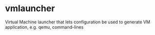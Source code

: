 # vmlauncher
Virtual Machine launcher that lets configuration be used to generate VM application, e.g. qemu, command-lines
